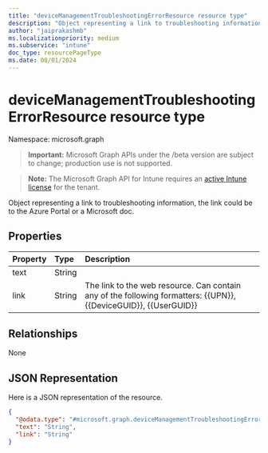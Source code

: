 ```yaml
---
title: "deviceManagementTroubleshootingErrorResource resource type"
description: "Object representing a link to troubleshooting information, the link could be to the Azure Portal or a Microsoft doc."
author: "jaiprakashmb"
ms.localizationpriority: medium
ms.subservice: "intune"
doc_type: resourcePageType
ms.date: 08/01/2024
---
```


# deviceManagementTroubleshootingErrorResource resource type

Namespace: microsoft.graph

> **Important:** Microsoft Graph APIs under the /beta version are subject to change; production use is not supported.

> **Note:** The Microsoft Graph API for Intune requires an [active Intune license](https://go.microsoft.com/fwlink/?linkid=839381) for the tenant.

Object representing a link to troubleshooting information, the link could be to the Azure Portal or a Microsoft doc.

## Properties
|Property|Type|Description|
|:---|:---|:---|
|text|String||
|link|String|The link to the web resource. Can contain any of the following formatters: {{UPN}}, {{DeviceGUID}}, {{UserGUID}}|

## Relationships
None

## JSON Representation
Here is a JSON representation of the resource.
<!-- {
  "blockType": "resource",
  "@odata.type": "microsoft.graph.deviceManagementTroubleshootingErrorResource"
}
-->
``` json
{
  "@odata.type": "#microsoft.graph.deviceManagementTroubleshootingErrorResource",
  "text": "String",
  "link": "String"
}
```
